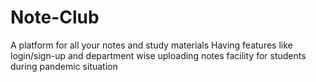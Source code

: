 # Note-Club
A platform for all your notes and study materials
Having features like login/sign-up and department wise uploading notes facility for students during pandemic situation
